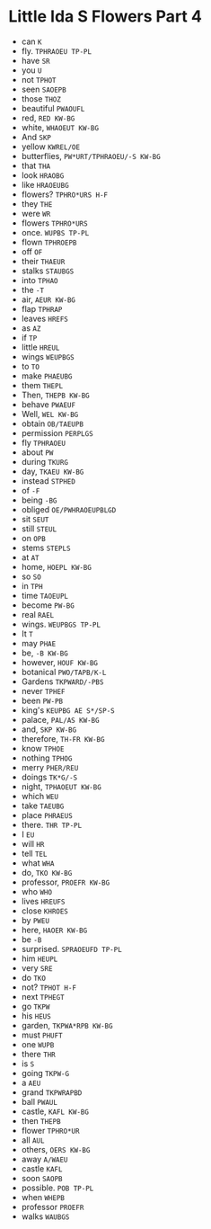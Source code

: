 # Little Ida S Flowers Part 4

* can `K`
* fly. `TPHRAOEU TP-PL`
* have `SR`
* you `U`
* not `TPHOT`
* seen `SAOEPB`
* those `THOZ`
* beautiful `PWAOUFL`
* red, `RED KW-BG`
* white, `WHAOEUT KW-BG`
* And `SKP`
* yellow `KWREL/OE`
* butterflies, `PW*URT/TPHRAOEU/-S KW-BG`
* that `THA`
* look `HRAOBG`
* like `HRAOEUBG`
* flowers? `TPHRO*URS H-F`
* they `THE`
* were `WR`
* flowers `TPHRO*URS`
* once. `WUPBS TP-PL`
* flown `TPHROEPB`
* off `OF`
* their `THAEUR`
* stalks `STAUBGS`
* into `TPHAO`
* the `-T`
* air, `AEUR KW-BG`
* flap `TPHRAP`
* leaves `HREFS`
* as `AZ`
* if `TP`
* little `HREUL`
* wings `WEUPBGS`
* to `TO`
* make `PHAEUBG`
* them `THEPL`
* Then, `THEPB KW-BG`
* behave `PWAEUF`
* Well, `WEL KW-BG`
* obtain `OB/TAEUPB`
* permission `PERPLGS`
* fly `TPHRAOEU`
* about `PW`
* during `TKURG`
* day, `TKAEU KW-BG`
* instead `STPHED`
* of `-F`
* being `-BG`
* obliged `OE/PWHRAOEUPBLGD`
* sit `SEUT`
* still `STEUL`
* on `OPB`
* stems `STEPLS`
* at `AT`
* home, `HOEPL KW-BG`
* so `SO`
* in `TPH`
* time `TAOEUPL`
* become `PW-BG`
* real `RAEL`
* wings. `WEUPBGS TP-PL`
* It `T`
* may `PHAE`
* be, `-B KW-BG`
* however, `HOUF KW-BG`
* botanical `PWO/TAPB/K-L`
* Gardens `TKPWARD/-PBS`
* never `TPHEF`
* been `PW-PB`
* king's `KEUPBG AE S*/SP-S`
* palace, `PAL/AS KW-BG`
* and, `SKP KW-BG`
* therefore, `TH-FR KW-BG`
* know `TPHOE`
* nothing `TPHOG`
* merry `PHER/REU`
* doings `TK*G/-S`
* night, `TPHAOEUT KW-BG`
* which `WEU`
* take `TAEUBG`
* place `PHRAEUS`
* there. `THR TP-PL`
* I `EU`
* will `HR`
* tell `TEL`
* what `WHA`
* do, `TKO KW-BG`
* professor, `PROEFR KW-BG`
* who `WHO`
* lives `HREUFS`
* close `KHROES`
* by `PWEU`
* here, `HAOER KW-BG`
* be `-B`
* surprised. `SPRAOEUFD TP-PL`
* him `HEUPL`
* very `SRE`
* do `TKO`
* not? `TPHOT H-F`
* next `TPHEGT`
* go `TKPW`
* his `HEUS`
* garden, `TKPWA*RPB KW-BG`
* must `PHUFT`
* one `WUPB`
* there `THR`
* is `S`
* going `TKPW-G`
* a `AEU`
* grand `TKPWRAPBD`
* ball `PWAUL`
* castle, `KAFL KW-BG`
* then `THEPB`
* flower `TPHRO*UR`
* all `AUL`
* others, `OERS KW-BG`
* away `A/WAEU`
* castle `KAFL`
* soon `SAOPB`
* possible. `POB TP-PL`
* when `WHEPB`
* professor `PROEFR`
* walks `WAUBGS`
